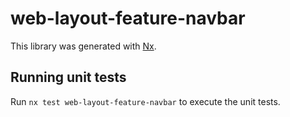 # web-layout-feature-navbar

This library was generated with [Nx](https://nx.dev).

## Running unit tests

Run `nx test web-layout-feature-navbar` to execute the unit tests.
